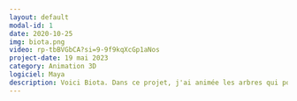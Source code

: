 ```yaml
---
layout: default
modal-id: 1
date: 2020-10-25
img: biota.png
video: rp-tbBVGbCA?si=9-9f9kqXcGp1aNos
project-date: 19 mai 2023
category: Animation 3D
logiciel: Maya
description: Voici Biota. Dans ce projet, j'ai animée les arbres qui pousses, fait le montage de la vidéo, des effets sonores et une partie de la trame sonore. Ce projet montre la solitude que peut resentir le personnage et lorsqu'il pleure il donne vie à l'environnement autour de lui. Ce projet à été réaliser dans le cadre du cours d'animation 3D de la technique d'intégrations multimédia.
---
```

